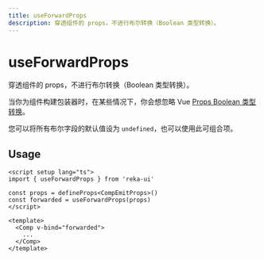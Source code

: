 ```yaml
---
title: useForwardProps
description: 穿透组件的 props，不进行布尔转换（Boolean 类型转换）。
---
```


# useForwardProps

<Description>
穿透组件的 props，不进行布尔转换（Boolean 类型转换）。
</Description>

当你为组件构建包装器时，在某些情况下，你会想忽略 Vue [Props Boolean 类型转换](https://cn.vuejs.org/guide/components/props.html#boolean-casting)。

您可以将所有布尔字段的默认值设为 `undefined`，也可以使用此可组合项。

## Usage

```vue
<script setup lang="ts">
import { useForwardProps } from 'reka-ui'

const props = defineProps<CompEmitProps>()
const forwarded = useForwardProps(props)
</script>

<template>
  <Comp v-bind="forwarded">
    ...
  </Comp>
</template>
```
